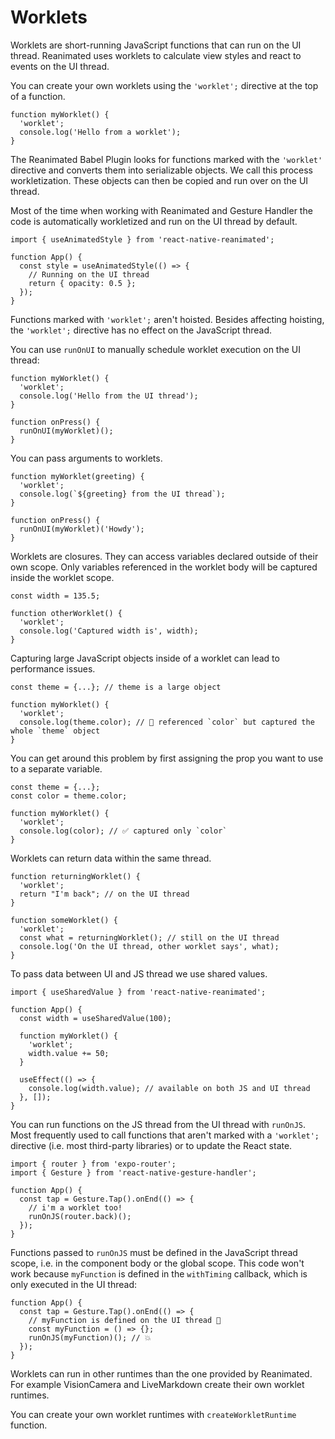 # Worklets

Worklets are short-running JavaScript functions that can run on the UI thread. Reanimated uses worklets to calculate view styles and react to events on the UI thread.

You can create your own worklets using the `'worklet';` directive at the top of a function.

```
function myWorklet() {
  'worklet';
  console.log('Hello from a worklet');
}
```

The Reanimated Babel Plugin looks for functions marked with the `'worklet'` directive and converts them into serializable objects. We call this process workletization. These objects can then be copied and run over on the UI thread.

Most of the time when working with Reanimated and Gesture Handler the code is automatically workletized and run on the UI thread by default.

```
import { useAnimatedStyle } from 'react-native-reanimated';

function App() {
  const style = useAnimatedStyle(() => {
    // Running on the UI thread
    return { opacity: 0.5 };
  });
}
```

Functions marked with `'worklet';` aren't hoisted. Besides affecting hoisting, the `'worklet';` directive has no effect on the JavaScript thread.

You can use `runOnUI` to manually schedule worklet execution on the UI thread:

```
function myWorklet() {
  'worklet';
  console.log('Hello from the UI thread');
}

function onPress() {
  runOnUI(myWorklet)();
}
```

You can pass arguments to worklets.

```
function myWorklet(greeting) {
  'worklet';
  console.log(`${greeting} from the UI thread`);
}

function onPress() {
  runOnUI(myWorklet)('Howdy');
}
```

Worklets are closures. They can access variables declared outside of their own scope. Only variables referenced in the worklet body will be captured inside the worklet scope.

```
const width = 135.5;

function otherWorklet() {
  'worklet';
  console.log('Captured width is', width);
}
```

Capturing large JavaScript objects inside of a worklet can lead to performance issues.

```
const theme = {...}; // theme is a large object

function myWorklet() {
  'worklet';
  console.log(theme.color); // 🚨 referenced `color` but captured the whole `theme` object
}
```

You can get around this problem by first assigning the prop you want to use to a separate variable.

```
const theme = {...};
const color = theme.color;

function myWorklet() {
  'worklet';
  console.log(color); // ✅ captured only `color`
}
```

Worklets can return data within the same thread.

```
function returningWorklet() {
  'worklet';
  return "I'm back"; // on the UI thread
}

function someWorklet() {
  'worklet';
  const what = returningWorklet(); // still on the UI thread
  console.log('On the UI thread, other worklet says', what);
}
```

To pass data between UI and JS thread we use shared values.

```
import { useSharedValue } from 'react-native-reanimated';

function App() {
  const width = useSharedValue(100);

  function myWorklet() {
    'worklet';
    width.value += 50;
  }

  useEffect(() => {
    console.log(width.value); // available on both JS and UI thread
  }, []);
}
```

You can run functions on the JS thread from the UI thread with `runOnJS`. Most frequently used to call functions that aren't marked with a `'worklet';` directive (i.e. most third-party libraries) or to update the React state.

```
import { router } from 'expo-router';
import { Gesture } from 'react-native-gesture-handler';

function App() {
  const tap = Gesture.Tap().onEnd(() => {
    // i'm a worklet too!
    runOnJS(router.back)();
  });
}
```

Functions passed to `runOnJS` must be defined in the JavaScript thread scope, i.e. in the component body or the global scope. This code won't work because `myFunction` is defined in the `withTiming` callback, which is only executed in the UI thread:

```
function App() {
  const tap = Gesture.Tap().onEnd(() => {
    // myFunction is defined on the UI thread 🚨
    const myFunction = () => {};
    runOnJS(myFunction)(); // 💥
  });
}
```

Worklets can run in other runtimes than the one provided by Reanimated. For example VisionCamera and LiveMarkdown create their own worklet runtimes.

You can create your own worklet runtimes with `createWorkletRuntime` function.
